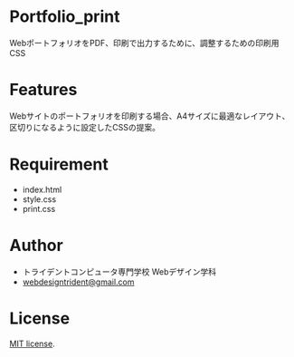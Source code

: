 # Portfolio_print
WebポートフォリオをPDF、印刷で出力するために、調整するための印刷用CSS

# Features

Webサイトのポートフォリオを印刷する場合、A4サイズに最適なレイアウト、区切りになるように設定したCSSの提案。

# Requirement

* index.html
* style.css
* print.css


# Author

* トライデントコンピュータ専門学校 Webデザイン学科
* webdesigntrident@gmail.com

# License
[MIT license](https://en.wikipedia.org/wiki/MIT_License).
